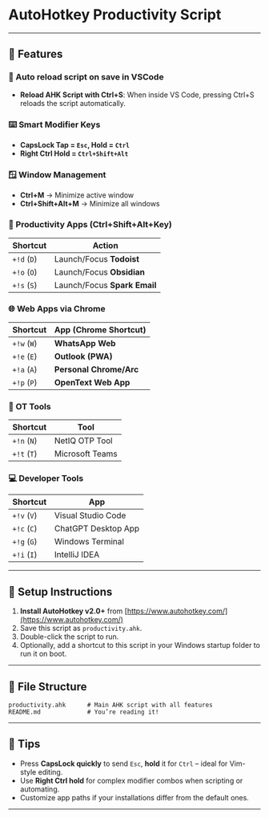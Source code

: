# AutoHotkey Productivity Script

---

## 🚀 Features

### 🔄 Auto reload script on save in VSCode
- **Reload AHK Script with Ctrl+S**: When inside VS Code, pressing Ctrl+S reloads the script automatically.

### ⌨️ Smart Modifier Keys
- **CapsLock Tap = `Esc`, Hold = `Ctrl`**
- **Right Ctrl Hold = `Ctrl+Shift+Alt`**

### 🪟 Window Management
- **Ctrl+M** → Minimize active window  
- **Ctrl+Shift+Alt+M** → Minimize all windows

### 🧠 Productivity Apps (Ctrl+Shift+Alt+Key)
| Shortcut       | Action                        |
|----------------|-------------------------------|
| `+!d` (`D`)     | Launch/Focus **Todoist**       |
| `+!o` (`O`)     | Launch/Focus **Obsidian**      |
| `+!s` (`S`)     | Launch/Focus **Spark Email**   |

### 🌐 Web Apps via Chrome
| Shortcut       | App (Chrome Shortcut)         |
|----------------|-------------------------------|
| `+!w` (`W`)     | **WhatsApp Web**              |
| `+!e` (`E`)     | **Outlook (PWA)**             |
| `+!a` (`A`)     | **Personal Chrome/Arc**       |
| `+!p` (`P`)     | **OpenText Web App**          |

### 🔐 OT Tools
| Shortcut       | Tool                          |
|----------------|-------------------------------|
| `+!n` (`N`)     | NetIQ OTP Tool                |
| `+!t` (`T`)     | Microsoft Teams               |

### 💻 Developer Tools
| Shortcut       | App                           |
|----------------|-------------------------------|
| `+!v` (`V`)     | Visual Studio Code            |
| `+!c` (`C`)     | ChatGPT Desktop App           |
| `+!g` (`G`)     | Windows Terminal              |
| `+!i` (`I`)     | IntelliJ IDEA                 |

---

## 🔧 Setup Instructions

1. **Install AutoHotkey v2.0+** from [https://www.autohotkey.com/](https://www.autohotkey.com/)
2. Save this script as `productivity.ahk`.
3. Double-click the script to run.
4. Optionally, add a shortcut to this script in your Windows startup folder to run it on boot.

---

## 📂 File Structure

```
productivity.ahk      # Main AHK script with all features
README.md             # You’re reading it!
```

---

## 🧠 Tips

- Press **CapsLock quickly** to send `Esc`, **hold** it for `Ctrl` – ideal for Vim-style editing.
- Use **Right Ctrl hold** for complex modifier combos when scripting or automating.
- Customize app paths if your installations differ from the default ones.

---
